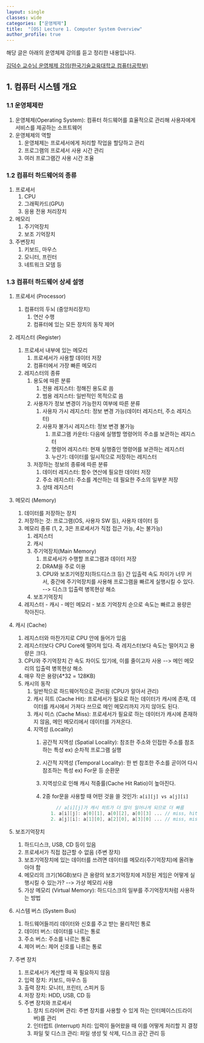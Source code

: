 ```yaml
---
layout: single
classes: wide
categories: ["운영체제"]
title:  "[OS] Lecture 1. Computer System Overview"
author_profile: true
---
```


해당 글은 아래의 운영체제 강의를 듣고 정리한 내용입니다.

[김덕수 교수님 운영체제 강의(한국기술교육대학교 컴퓨터공학부)](https://www.youtube.com/watch?v=EdTtGv9w2sA&list=PLBrGAFAIyf5rby7QylRc6JxU5lzQ9c4tN&index=1)

## 1. 컴퓨터 시스템 개요 

### 1.1 운영체제란

1. 운영체제(Operating System): 컴퓨터 하드웨어를 효율적으로 관리해 사용자에게 서비스를 제공하는 소프트웨어
2. 운영체제의 역할
   1. 운영체제는 프로세서에게 처리할 작업을 할당하고 관리
   2. 프로그램의 프로세서 사용 시간 관리
   3. 여러 프로그램간 사용 시간 조율

### 1.2 컴퓨터 하드웨어의 종류
1. 프로세서
   1. CPU
   2. 그래픽카드(GPU)
   3. 응용 전용 처리장치
2. 메모리
   1. 주기억장치
   2. 보조 기억장치
3. 주변장치
   1. 키보드, 마우스
   2. 모니터, 프린터
   3. 네트워크 모뎀 등

### 1.3 컴퓨터 하드웨어 상세 설명
   1. 프로세서 (Processor)
      1. 컴퓨터의 두뇌 (중앙처리장치)
         1. 연산 수행
         2. 컴퓨터에 있는 모든 장치의 동작 제어
   2. 레지스터 (Register)
      1. 프로세서 내부에 있는 메모리
         1. 프로세서가 사용할 데이터 저장
         2. 컴퓨터에서 가장 빠른 메모리
      2. 레지스터의 종류
         1. 용도에 따른 분류
            1. 전용 레지스터: 정해진 용도로 씀
            2. 범용 레지스터: 일반적인 목적으로 씀
         2. 사용자가 정보 변경이 가능한지 여부에 따른 분류
            1. 사용자 가시 레지스터: 정보 변경 가능(데이터 레지스터, 주소 레지스터)
            2. 사용자 불가시 레지스터: 정보 변경 불가능
               1. 프로그램 카운터: 다음에 실행할 명령어의 주소를 보관하는 레지스터
               2. 명령어 레지스터: 현재 실행중인 명령어를 보관하는 레지스터
               3. 누산기: 데이터를 일시적으로 저장하는 레지스터
         3. 저장하는 정보의 종류에 따른 분류
            1. 데이터 레지스터: 함수 연산에 필요한 데이터 저장
            2. 주소 레지스터: 주소를 계산하는 데 필요한 주소의 일부분 저장
            3. 상태 레지스터
   3. 메모리 (Memory)
      1. 데이터를 저장하는 장치
      2. 저장하는 것: 프로그램(OS, 사용자 SW 등), 사용자 데이터 등
      3. 메모리 종류 (1, 2, 3은 프로세서가 직접 접근 가능, 4는 불가능)
          1. 레지스터
          2. 캐시
          3. 주기억장치(Main Memory)
             1. 프로세서가 수행할 프로그램과 데이터 저장
             2. DRAM을 주로 이용
             3. CPU와 보조기억장치(하드디스크 등) 간 입출력 속도 차이가 너무 커서, 중간에 주기억장치를 사용해 프로그램을 빠르게 실행시킬 수 있다. --> 디스크 입출력 병목현상 해소
          4. 보조기억장치
      4. 레지스터 - 캐시 - 메인 메모리 - 보조 기억장치 순으로 속도는 빠르고 용량은 작아진다.
   4. 캐시 (Cache)
      1. 레지스터와 마찬가지로 CPU 안에 들어가 있음
      2. 레지스터보다 CPU Core에 떨어져 있다. 즉 레지스터보다 속도는 떨어지고 용량은 크다.
      3. CPU와 주기억장치 간 속도 차이도 있기에, 이를 줄이고자 사용 --> 메인 메모리의 입출력 병목현상 해소
      4. 매우 작은 용량(4*32 = 128KB)
      5. 캐시의 동작
         1. 일반적으로 하드웨어적으로 관리됨 (CPU가 알아서 관리)
         2. 캐시 히트 (Cache Hit): 프로세서가 필요로 하는 데이터가 캐시에 존재, 데이터를 캐시에서 가져다 쓰므로 메인 메모리까지 가지 않아도 된다.
         3. 캐시 미스 (Cache Miss): 프로세서가 필요로 하는 데이터가 캐시에 존재하지 않음, 메인 메모리에서 데이터를 가져온다.
         4. 지역성 (Locality)
            1. 공간적 지역성 (Spatial Locality): 참조한 주소와 인접한 주소를 참조하는 특성 ex) 순차적 프로그램 실행
            2. 시간적 지역성 (Temporal Locality): 한 번 참조한 주소를 곧이어 다시 참조하는 특성 ex) For문 등 순환문
            3. 지역성으로 인해 캐시 적중률(Cache Hit Ratio)이 높아진다.
            4. 2중 for문을 사용할 때 어떤 것을 쓸 것인가: ```a[i][j] vs a[j][i]```

               ```c
                    // a[i][j]가 캐시 히트가 더 많이 일어나게 되므로 더 빠름
                  1. a[i][j]: a[0][1], a[0][2], a[0][3] ... // miss, hit, hit
                  2. a[j][i]: a[1][0], a[2][0], a[3][0] ... // miss, miss, miss
               ```
               
   5. 보조기억장치
      1. 하드디스크, USB, CD 등이 있음
      2. 프로세서가 직접 접근할 수 없음 (주변 장치)
      3. 보조기억장치에 있는 데이터를 쓰려면 데이터를 메모리(주기억장치)에 올려놓아야 함
      4. 메모리의 크기(16GB)보다 큰 용량의 보조기억장치에 저장된 게임은 어떻게 실행시킬 수 있는가? --> 가상 메모리 사용
      5. 가상 메모리 (Virtual Memory): 하드디스크의 일부를 주기억장치처럼 사용하는 방법
   6. 시스템 버스 (System Bus)
      1. 하드웨어들끼리 데이터와 신호를 주고 받는 물리적인 통로
      2. 데이터 버스: 데이터를 나르는 통로
      3. 주소 버스: 주소를 나르는 통로
      4. 제어 버스: 제어 신호를 나르는 통로
   7. 주변 장치
      1. 프로세서가 계산할 때 꼭 필요하지 않음
      2. 입력 장치: 키보드, 마우스 등
      3. 출력 장치: 모니터, 프린터, 스피커 등
      4. 저장 장치: HDD, USB, CD 등
      5. 주변 장치와 프로세서
         1. 장치 드라이버 관리: 주변 장치를 사용할 수 있게 하는 인터페이스(드라이버)를 관리
         2. 인터럽트 (Interrupt) 처리: 입력이 들어왔을 때 이를 어떻게 처리할 지 결정
         3. 파일 및 디스크 관리: 파일 생성 및 삭제, 디스크 공간 관리 등
